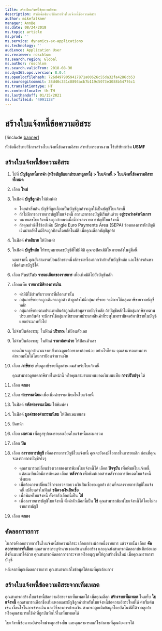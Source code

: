 ```yaml
---
title: สร้างใบแจ้งหนี้ข้อความอิสระ
description: หัวข้อนี้อธิบายวิธีการสร้างใบแจ้งหนี้ข้อความอิสระ
author: mikefalkner
manager: AnnBe
ms.date: 08/24/2018
ms.topic: article
ms.prod: ''
ms.service: dynamics-ax-applications
ms.technology: ''
audience: Application User
ms.reviewer: roschlom
ms.search.region: Global
ms.author: roschlom
ms.search.validFrom: 2018-08-30
ms.dyn365.ops.version: 8.0.4
ms.openlocfilehash: 726d4979059417871a00626c55da32fa4286cb53
ms.sourcegitcommit: 38d40c331c8894acb7b119c5073e3088b54776c1
ms.translationtype: HT
ms.contentlocale: th-TH
ms.lasthandoff: 01/15/2021
ms.locfileid: "4991128"
---
```

# <a name="create-a-free-text-invoice"></a>สร้างใบแจ้งหนี้ข้อความอิสระ

[!include [banner](../includes/banner.md)]

หัวข้อนี้อธิบายวิธีการสร้างใบแจ้งหนี้ข้อความอิสระ สำหรับกระบวนงาน ใช้บริษัทสาธิต **USMF**

## <a name="create-a-free-text-invoice"></a>สร้างใบแจ้งหนี้ข้อความอิสระ

1. ไปที่ **บัญชีลูกหนี้การค้า (หรือบัญชีแยกประเภทลูกหนี้) \> ใบแจ้งหนี้ \> ใบแจ้งหนี้ข้อความอิสระทั้งหมด**
2. เลือก **ใหม่**
3. ในฟิลด์ **บัญชีลูกค้า** ให้พิมพ์ค่า

    * โดยค่าเริ่มต้น บัญชีที่ถูกเลือกเป็นบัญชีลูกค้าจะถูกใช้เป็นบัญชีใบแจ้งหนี้
    * ถ้าไม่มีการลงรายการบัญชีใบแจ้งหนี้ สถานะการลงบัญชีเริ่มต้นด้วย **อยู่ระหว่างดำเนินการ**
    * หมายเลขใบแจ้งหนี้จะถูกกำหนดเมื่อมีการลงรายการบัญชีใบแจ้งหนี้
    * ถ้าคุณกำลังใช้ข้อบังคับ Single Euro Payments Area (SEPA) ข้อตกลงการหักบัญชีเงินฝากอัตโนมัติจะถูกป้อนโดยอัตโนมัติ เมื่อคุณเลือกบัญชีลูกค้า

4. ในฟิลด์ **คำอธิบาย** ให้ป้อนค่า
5. ในฟิลด์ **บัญชีหลัก** ให้ระบุหมายเลขบัญชีที่ไม่มีมิติ คุณจะป้อนมิติในภายหลังในคู่มือนี้

    นอกจากนี้ คุณยังสามารถป้อนอักขระหนึ่งอักขระหรือมากกว่าสำหรับบัญชีหลัก และใช้การค้นหาเพื่อค้นหาบัญชีได้

6. เลือก FastTab **รายละเอียดของรายการ** เพื่อเพิ่มมิติไปยังบัญชีหลัก
7. เลือกแท็บ **รายการมิติทางการเงิน**

    * ค่ามิติใช้สำหรับรายการที่เลือกเท่านั้น
    * กลุ่มภาษีขายจะถูกเติมจากลูกค้า ถ้าลูกค้าไม่มีกลุ่มภาษีขาย จะมีการใช้กลุ่มภาษีขายจากบัญชีหลัก
    * กลุ่มภาษีขายตามประเภทสินค้าถูกเติมข้อมูลจากบัญชีหลัก ถ้าบัญชีหลักไม่มีกลุ่มภาษีขายตามประเภทสินค้า จะมีการใช้กลุ่มภาษีขายตามประเภทสินค้าที่ระบุในพารามิเตอร์ภาษีขายในบัญชีแยกประเภททั่วไป

8. ไม่จำเป็นต้องระบุ: ในฟิลด์ **ปริมาณ** ให้ป้อนตัวเลข
9. ไม่จำเป็นต้องระบุ: ในฟิลด์ **ราคาต่อหน่วย** ให้ป้อนตัวเลข

    ยอดเงินจะถูกคำนวณจากปริมาณคูณด้วยราคาต่อหน่วย  อย่างไรก็ตาม คุณสามารถแทนการคำนวณนั้นได้โดยการป้อนจำนวนเงิน

10. เลือก **ภาษีขาย** เพื่อดูภาษีขายที่ถูกคำนวณสำหรับใบแจ้งหนี้

    คุณสามารถดูยอดภาษีขายในหน้านี้ หรือคุณสามารถแทนยอดเงินบนแท็บ **การปรับปรุง** ได้

11. เลือก **ตกลง**
12. เลือก **ค่าธรรมเนียม** เพื่อเพิ่มค่าธรรมเนียมในใบแจ้งหนี้
13. ในฟิลด์ **รหัสค่าธรรมเนียม** ให้พิมพ์ค่า
14. ในฟิลด์ **มูลค่าของค่าธรรมเนียม** ให้ป้อนหมายเลข
15. ปิดหน้า
16. เลือก **ผลรวม** เพื่อดูสรุปของรายละเอียดใบแจ้งหนี้และผลรวม
17. เลือก **ปิด**
18. เลือก **ลงรายการบัญชี** เพื่อลงรายการบัญชีใบแจ้งหนี้ คุณจะยังคงมีโอกาสในการยกเลิก ก่อนที่คุณจะลงรายการบัญชีจริงๆ

    * คุณสามารถเปลี่ยนช่วงเวลาของการพิมพ์ใบแจ้งหนี้ได้ เลือก **ปัจจุบัน** เพื่อพิมพ์ใบแจ้งหนี้แต่ละฉบับเมื่อมีการอัพเดต เลือก **หลังจาก** เพื่อพิมพ์เอกสารหลังจากการอัพเดตใบแจ้งหนี้ทั้งหมด
    * เมื่อต้องการเปลี่ยนวิธีการตรวจสอบวงเงินสินเชื่อของลูกค้า ก่อนที่จะลงรายการบัญชีใบแจ้งหนี้ เปลี่ยนค่าในฟิลด์ **ชนิดวงเงินสินเชื่อ**
    * เพื่อพิมพ์ใบแจ้งหนี้ ตั้งค่าตัวเลือกนี้เป็น **ใช่**
    * เพื่อลงรายการบัญชีใบแจ้งหนี้ ตั้งค่าตัวเลือกนี้เป็น **ใช่** คุณสามารถพิมพ์ใบแจ้งหนี้ได้โดยไม่ลงรายการบัญชี

19. เลือก **ตกลง**

## <a name="copy-lines"></a>คัดลอกรายการ
ในการคัดลอกรายการในใบแจ้งหนี้ข้อความอิสระ เลือกอย่างน้อยหนึ่งรายการ แล้วจากนั้น เลือก **คัดลอกรายการที่เลือก** คุณสามารถระบุจำนวนของสำเนาเพื่อสร้าง และคุณยังสามารถคัดลอกบันทึกย่อและสิ่งที่แนบมาได้ด้วย คุณสามารถคัดลอกการกระจาย หรืออนุญาตให้ถูกสร้างขึ้นใหม่ เมื่อคุณลงรายการบัญชี

หลังจากที่คุณคัดลอกรายการ คุณสามารถแก้ไขข้อมูลได้ตามที่คุณต้องการ

## <a name="create-a-free-text-invoice-from-a-template"></a>สร้างใบแจ้งหนี้ข้อความอิสระจากเท็มเพลต
คุณสามารถสร้างใบแจ้งหนี้ข้อความอิสระจากเท็มเพลตได้ เมื่อคุณเลือก **สร้างจากเท็มเพลต** ในแท็บ **ใบแจ้งหนี้** คุณสามารถเลือกชื่อเท็มเพลตและบัญชีลูกค้าสำหรับใบแจ้งหนี้ข้อความอิสระใหม่ได้ ค่าเริ่มต้น เช่น เงื่อนไขในการชำระเงิน และวิธีของการชำระเงิน สามารถถูกเติมข้อมูลโดยอัตโนมัติได้จากลูกค้า หรือคุณสามารถใช้ค่าที่ถูกบันทึกไว้ในเท็มเพลตได้

ใบแจ้งหนี้ข้อความอิสระใหม่จะถูกสร้างขึ้น และคุณสามารถแก้ไขค่าตามที่คุณต้องการได้
